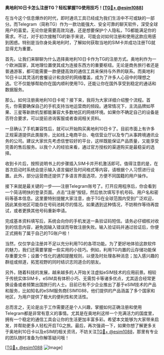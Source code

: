 **奥地利10日卡怎么注册TG？轻松掌握TG使用技巧！[[TG💪+ @esim1088](https://t.me/s/esim1088)]**

在当今这个信息爆炸的时代，即时通讯工具已经成为我们生活中不可或缺的一部分。而Telegram（简称TG）作为一款功能强大、安全可靠的聊天软件，深受全球用户的喜爱。无论你是需要高效沟通，还是想要保护个人隐私，TG都能满足你的需求。不过，对于初次接触TG的新手来说，可能会对如何注册和使用这款应用感到困惑。特别是当你身处奥地利时，了解如何获取当地的SIM卡并成功注册TG就显得尤为重要。

首先，让我们来聊聊为什么选择奥地利10日卡作为TG的注册方式。奥地利作为一个欧洲国家，其地理位置使其成为连接东西方的重要枢纽。无论是商务旅行者还是普通游客，都可能需要一款便捷高效的通信工具来保持与外界的联系。而奥地利10日卡以其灵活的套餐设计和良好的网络覆盖，成为了许多人心目中的理想之选。它不仅能够帮助你在国内顺利使用TG，还能让你在国外享受到稳定的通话和数据服务。

那么，如何注册奥地利10日卡呢？接下来，我将为大家详细介绍整个流程。首先，你需要确保自己的手机支持当地运营商的频段。通常情况下，主流品牌如苹果、三星等新款机型都能兼容大多数地区的网络环境。如果你不确定自己的设备是否符合要求，可以提前咨询客服或者查阅相关资料。

一旦确认了手机兼容性后，就可以开始购买奥地利10日卡了。目前市面上有许多正规渠道提供此类服务，比如线上电商平台、电信营业厅以及专门从事跨境通讯业务的公司。建议大家优先考虑信誉较好的平台，这样既能保证产品质量，又能享受完善的售后服务。以我个人的经验来看，通过官方授权的渠道购买是最稳妥的选择。

收到卡片后，按照说明书上的步骤插入SIM卡并开机激活即可。值得注意的是，在首次启动时系统会提示输入语言偏好及时间格式等内容，请根据个人习惯进行设置。此外，部分运营商还提供了多语言界面选项，方便不同国籍的用户操作。

接下来就是最关键的一步——注册Telegram账号了。打开应用程序后，你会看到一个简洁明快的登录页面。点击“注册”按钮，然后依次填写手机号码、用户名和密码等基本信息。这里要特别提醒大家注意，由于TG在全球范围内受到广泛欢迎，因此某些地区可能存在号码池耗尽的情况。如果遇到这种情况，不妨稍作等待再尝试，或者更换其他号码重新申请。

完成基本资料填写后，系统会向你的手机发送一条验证码短信。请务必仔细核对收到的信息内容，避免因输入错误而导致注册失败。输入验证码并通过验证后，你便正式拥有了属于自己的TG账户啦！

当然，仅仅学会注册并不足以充分利用TG的各项功能。为了更好地体验这款软件的魅力，我们还需要掌握一些实用的小技巧。例如，利用TG内置的云存储功能保存重要文件；设置个性化的通知提醒规则，以便及时处理各种消息；加入感兴趣的群组或频道，拓宽视野的同时结识志同道合的朋友。

另外，随着科技的发展，越来越多的人开始关注虚拟eSIM技术的应用前景。相较于传统实体SIM卡，eSIM具有体积小巧、无需剪卡等诸多优点，尤其适合经常更换设备或者频繁出国旅行的人士。目前已有不少企业推出了基于eSIM技术的产品和服务，比如知名的eSIM服务商ESIM1088，他们提供的产品涵盖了多个国家和地区，为用户提供了极大的便利性和灵活性。

总而言之，无论是出于工作需要还是个人兴趣，掌握如何正确注册和使用Telegram都是非常有意义的事情。尤其是在奥地利这样一个充满活力的国度里，拥有一个稳定的通信工具会让你的生活更加丰富多彩。希望本文能够为大家带来启发，并帮助更多人轻松开启TG之旅。最后，再次强调一下，如果你想了解更多关于奥地利10日卡以及eSIM的相关资讯，不妨关注[TG💪+ @esim1088](https://t.me/s/esim1088)，那里有专业的团队随时准备为你解答疑问哦！

[[TG💪+ @esim1088](https://t.me/s/esim1088) ![Image](https://i.postimg.cc/4NQfJmqS/Snipaste-2025-05-13-00-14-12.png)]